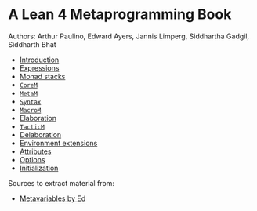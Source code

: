 # A Lean 4 Metaprogramming Book

Authors: Arthur Paulino, Edward Ayers, Jannis Limperg, Siddhartha Gadgil, Siddharth Bhat

* [Introduction](md/intro.md)
* [Expressions](md/expressions.md)
* [Monad stacks](md/monad-stacks.md)
* [`CoreM`](md/corem.md)
* [`MetaM`](md/metam.md)
* [`Syntax`](md/syntax.md)
* [`MacroM`](md/macrom.md)
* [Elaboration](md/elaboration.md)
* [`TacticM`](md/tacticm.md)
* [Delaboration](md/delaboration.md)
* [Environment extensions](md/env-extensions.md)
* [Attributes](md/attributes.md)
* [Options](md/options.md)
* [Initialization](md/initialization.md)

Sources to extract material from:
* [Metavariables by Ed](https://github.com/leanprover-community/mathlib4/blob/tutorial/docs/metaprogramming/02_metavariables.md)
